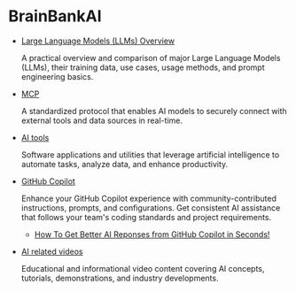 # BrainBankAI

- [Large Language Models (LLMs) Overview](/llm_overview.md)

  A practical overview and comparison of major Large Language Models (LLMs), their training data, use cases, usage methods, and prompt engineering basics.

- [MCP](/mcp/mcp.md)
  
  A standardized protocol that enables AI models to securely connect with external tools and data sources in real-time.

- [AI tools](ai_tools.md)
  
  Software applications and utilities that leverage artificial intelligence to automate tasks, analyze data, and enhance productivity.

- [GitHub Copilot](https://github.com/github/awesome-copilot/blob/main/README.md) 

  Enhance your GitHub Copilot experience with community-contributed instructions, prompts, and configurations. Get consistent AI assistance that follows your team's coding standards and project requirements.
  - [How To Get Better AI Reponses from GitHub Copilot in Seconds!](https://www.youtube.com/watch?v=ZohAaUQBDbs)

- [AI related videos](to_watch_video_lists.md)
  
  Educational and informational video content covering AI concepts, tutorials, demonstrations, and industry developments.
